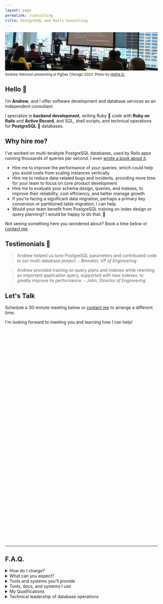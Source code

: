 ```yaml
---
layout: page
permalink: /consulting
title: PostgreSQL and Rails Consulting
---
```


![Andrew Atkinson presenting at PgDay Chicago 2023](/assets/images/pages/andy-pgday-chicago-2023.jpeg)
<small>Andrew Atkinson presenting at PgDay Chicago 2023. Photo by [Hettie D.](https://postgresql.life/post/henrietta_dombrovskaya/)</small>

## Hello 👋 
I’m **Andrew**, and I offer software development and database services as an independent consultant.

I specialize in **backend development**, writing Ruby 💎 code with **Ruby on Rails** and **Active Record**, and SQL, shell scripts, and technical operations for **PostgreSQL** 🐘 databases.

## Why hire me?
I've worked on multi-terabyte PostgreSQL databases, used by Rails apps running thousands of queries per second. I even [wrote a book about it](https://pragprog.com/titles/aapsql/high-performance-postgresql-for-rails/).

- Hire me to improve the performance of your queries, which could help you avoid costs from scaling instances vertically
- Hire me to reduce data-related bugs and incidents, providing more time for your team to focus on core product development
- Hire me to evaluate your schema design, queries, and indexes, to improve their reliability, cost efficiency, and better manage growth
- If you're facing a significant data migration, perhaps a primary key conversion or partitioned table migration, I can help.
- Would your team benefit from PostgreSQL training on index design or query planning? I would be happy to do that. 🧠

Not seeing something here you wondered about? Book a time below or [contact me](/contact).


## Testimonials 🤝
> Andrew helped us tune PostgreSQL parameters and contributed code to our multi-database project.
<cite>- Brendan, VP of Engineering</cite>


> Andrew provided training on query plans and indexes while rewriting an important application query, supported with new indexes, to greatly improve its performance.
<cite>- John, Director of Engineering</cite>


## Let's Talk

Schedule a 30-minute meeting below or [contact me](/contact) to arrange a different time.

I'm looking forward to meeting you and learning how I can help!

<!-- Calendly inline widget begin -->
<div class="calendly-inline-widget" data-url="https://calendly.com/pgrailsbook/30min?hide_gdpr_banner=1" style="min-width:350px;height:700px;"></div>
<script type="text/javascript" src="https://assets.calendly.com/assets/external/widget.js" async></script>
<!-- Calendly inline widget end -->


---------------------


## F.A.Q.

<details>
<summary>How do I charge?</summary>
<p>I offer a flexible structure based on competitive rates.</p>
</details>

<details>
<summary>What can you expect?</summary>
<ol>
<li>After learning about your challenges and goals, you can expect a plan proposal with deliverables.</li>
<li>I’ll collect lots of data points from your database operations and application metrics to make recommendations.</li>
<li>We’ll discuss key functions of your platform.</li>
<li>As I make progress on deliverables, I’ll provide status updates and track time spent.</li>
</ol>
</details>


<details>
  <summary>Tools and systems you'll provide</summary>
  <ul>
<li>I’ll need access to your databases. This could be a non-production instance, a snapshot-based instance, or a read-replica depending on what your goals are.</li>
<li>For database projects, I’ll gather metrics from your production database, log files, and observability tools.</li>
<li>For code contributions, I’ll need access to your repositories and observability tools (APM, exception tracking, deployment mechanism, PgHero, PgAnalyze etc.)</li>
  </ul>
</details>


<details>
<summary>Tools, docs, and systems I use</summary>
  <ul>
<li>I’ll provide you with an Independent Consulting Agreement</li>
<li>We can use Google Hangouts, Zoom, Tuple, or similar programs for calls</li>
<li>We can use Slack, email, and Google Docs for async work planning and status reports</li>
<li>I’ll track time and provide you invoices</li>
  </ul>
</details>


<details>
<summary>My Qualifications</summary>
  <ul>
<li>More than 12 years of professional Ruby on Rails experience as a full-time employee (FTE) individual contributor (IC) engineer, most recently at a Staff level (<a href="https://www.linkedin.com/in/andyatkinson/">LinkedIn profile</a>), at Microsoft, Groupon, LivingSocial, and Fountain.</li>
<li>I’ve written a bestselling book 📚 <a href="https://pragprog.com/titles/aapsql/high-performance-postgresql-for-rails/">High Performance PostgreSQL for Rails</a>, published by Pragmatic Programmers in 2024, with more than 1000 copies sold while in Beta.</li>
<li><a href="/speaking-opportunities">I've presented at multiple PostgreSQL events</a> including PGConf NYC and PGDay Chicago. I’ve presented at RailsConf 2022 related to performance, scalability, and maintainability with PostgreSQL and Rails.</li>
</ul>
</details>

<details>
<summary>Technical leadership of database operations</summary>
<p>I’ve <a href="/blog/2023/08/17/postgresql-sfpug-table-partitioning-presentation">performed zero downtime online migrations of multi-terabyte PostgreSQL databases</a>, managing more than ten instances, and tables with billions of rows. I’ve used zero-downtime cutover techniques like dual writes, to perform application-level sharding for load distribution.</p>
<p>I’ve worked on a Rails app serving 7500 requests/second (450K RPM) at an average response rate of 35ms, on AWS RDS. I’ve <a href="/blog/2023/08/28/saas-for-developers-gwen-shapira-postgresql-rails">spoken about this experience</a> and presented on it at <a href="/blog/2021/12/06/pgconf-nyc-2021">PGConf NYC 2021</a>.</p>
</details>
